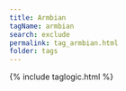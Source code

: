 ```yaml
---
title: Armbian
tagName: armbian
search: exclude
permalink: tag_armbian.html
folder: tags
---
```

{% include taglogic.html %}
